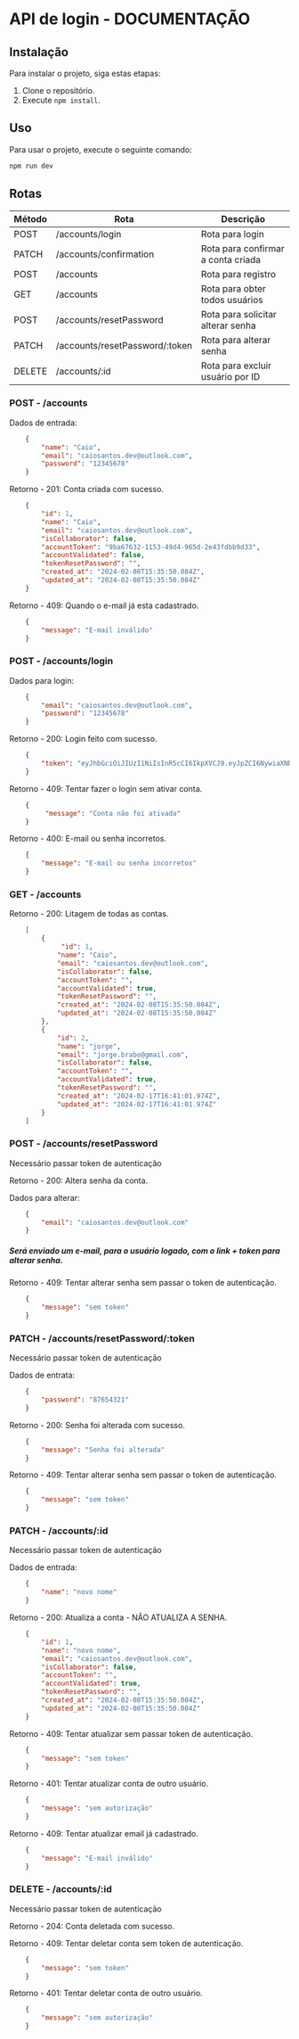 # API de login - DOCUMENTAÇÃO

## Instalação

Para instalar o projeto, siga estas etapas:

1. Clone o repositório.
2. Execute `npm install`.

## Uso

Para usar o projeto, execute o seguinte comando:

```bash
npm run dev
```

## Rotas

| Método | Rota                             | Descrição                            |
| ------ | ------------------------         | ------------------------------------ |
| POST   | /accounts/login                  | Rota para login                      |
| PATCH  | /accounts/confirmation           | Rota para confirmar a conta criada   |
| POST   | /accounts                        | Rota para registro                   |
| GET    | /accounts                        | Rota para obter todos usuários       |
| POST   | /accounts/resetPassword          | Rota para solicitar alterar senha    |
| PATCH  | /accounts/resetPassword/:token   | Rota para alterar senha              |
| DELETE | /accounts/:id                    | Rota para excluir usuário por ID     |

### POST - /accounts

Dados de entrada:

```json
    {
        "name": "Caio",
        "email": "caiosantos.dev@outlook.com",
        "password": "12345678"
    }
```

Retorno - 201:
Conta criada com sucesso.

```json
    {
        "id": 1,
        "name": "Caio",
        "email": "caiosantos.dev@outlook.com",
        "isCollaborator": false,
        "accountToken": "9ba67632-1153-49d4-965d-2e43fdbb9d33",
        "accountValidated": false,
        "tokenResetPassword": "",
        "created_at": "2024-02-08T15:35:50.084Z",
        "updated_at": "2024-02-08T15:35:50.084Z"
    }
```

Retorno - 409:
Quando o e-mail já esta cadastrado.

```json
    {
        "message": "E-mail inválido"
    }
```

### POST - /accounts/login

Dados para login:

```json
    {
        "email": "caiosantos.dev@outlook.com",
        "password": "12345678"
    }
```

Retorno - 200:
Login feito com sucesso.

```json
    {
        "token": "eyJhbGciOiJIUzI1NiIsInR5cCI6IkpXVCJ9.eyJpZCI6NywiaXNDb2xsYWJvcmF0b3IiOmZhbHNlLCJpYXQiOjE3MDc0MDk0NjIsImV4cCI6MTcwNzQyNzQ2Mn0.jxYvQTFmA9QliVFoVzPfsCmuCvoBs2ZsdUO9RhD0bfc"
    }
```

Retorno - 409:
Tentar fazer o login sem ativar conta.

```json
    {
         "message": "Conta não foi ativada"
    }
```

Retorno - 400:
E-mail ou senha incorretos.

```json
    {
        "message": "E-mail ou senha incorretos"
    }
```

### GET - /accounts

Retorno - 200:
Litagem de todas as contas.

```json
    [
        {
             "id": 1,
            "name": "Caio",
            "email": "caiosantos.dev@outlook.com",
            "isCollaborator": false,
            "accountToken": "",
            "accountValidated": true,
            "tokenResetPassword": "",
            "created_at": "2024-02-08T15:35:50.084Z",
            "updated_at": "2024-02-08T15:35:50.084Z"
        },
        {
            "id": 2,
            "name": "jorge",
            "email": "jorge.brabo@gmail.com",
            "isCollaborator": false,
            "accountToken": "",
            "accountValidated": true,
            "tokenResetPassword": "",
            "created_at": "2024-02-17T16:41:01.974Z",
            "updated_at": "2024-02-17T16:41:01.974Z"
        }
    ]
```

### POST - /accounts/resetPassword

<span>Necessário passar token de autenticação</span>

Retorno - 200:
Altera senha da conta.

Dados para alterar:

```json
    {
        "email": "caiosantos.dev@outlook.com"
    }
```

<h5> Será enviado um e-mail, para o usuário logado, com o link + token para alterar senha. </h5>

Retorno - 409:
Tentar alterar senha sem passar o token de autenticação.

```json
    {
        "message": "sem token"
    }
```

### PATCH - /accounts/resetPassword/:token

<span>Necessário passar token de autenticação</span>

Dados de entrata:

```json
    {
        "password": "87654321"
    }
```

Retorno - 200:
Senha foi alterada com sucesso.
```json
    {
        "message": "Senha foi alterada"
    }
```

Retorno - 409:
Tentar alterar senha sem passar o token de autenticação.

```json
    {
        "message": "sem token"
    }
```

### PATCH - /accounts/:id

<span>Necessário passar token de autenticação</span>

Dados de entrada:

```json
    {
        "name": "novo nome"
    }
```

Retorno - 200:
Atualiza a conta - NÂO ATUALIZA A SENHA.

```json
    {
        "id": 1,
        "name": "novo nome",
        "email": "caiosantos.dev@outlook.com",
        "isCollaborator": false,
        "accountToken": "",
        "accountValidated": true,
        "tokenResetPassword": "",
        "created_at": "2024-02-08T15:35:50.084Z",
        "updated_at": "2024-02-08T15:35:50.084Z"
    }
```

Retorno - 409:
Tentar atualizar sem passar token de autenticação.

```json
    {
        "message": "sem token"
    }
```

Retorno - 401:
Tentar atualizar conta de outro usuário.

```json
    {
        "message": "sem autorização"
    }
```

Retorno - 409:
Tentar atualizar email já cadastrado.

```json
    {
        "message": "E-mail inválido"
    }
```

### DELETE - /accounts/:id

<span>Necessário passar token de autenticação</span>

Retorno - 204:
Conta deletada com sucesso.

Retorno - 409:
Tentar deletar conta sem token de autenticação.

```json
    {
        "message": "sem token"
    }
```

Retorno - 401:
Tentar deletar conta de outro usuário.

```json
    {
        "message": "sem autorização"
    }
```
